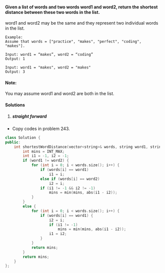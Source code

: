 #### Given a list of words and two words word1 and word2, return the shortest distance between these two words in the list.

word1 and word2 may be the same and they represent two individual words in the list.

```
Example:
Assume that words = ["practice", "makes", "perfect", "coding", "makes"].

Input: word1 = “makes”, word2 = “coding”
Output: 1

Input: word1 = "makes", word2 = "makes"
Output: 3
```

#### Note:
You may assume word1 and word2 are both in the list.

#### Solutions

1. ##### straight forward

- Copy codes in problem 243.

```cpp
class Solution {
public:
    int shortestWordDistance(vector<string>& words, string word1, string word2) {
        int mins = INT_MAX;
        int i1 = -1, i2 = -1;
        if (word1 != word2) {
            for (int i = 0; i < words.size(); i++) {
                if (words[i] == word1)
                    i1 = i;
                else if (words[i] == word2)
                    i2 = i;
                if (i1 != -1 && i2 != -1)
                    mins = min(mins, abs(i1 - i2));
            }
        }
        else {
            for (int i = 0; i < words.size(); i++) {
                if (words[i] == word1) {
                    i2 = i;
                    if (i1 != -1)
                        mins = min(mins, abs(i1 - i2));
                    i1 = i2;
                }
            }
            return mins;
        }
        return mins;
    }
};
```